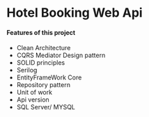 # Hotel Booking Web Api

#### Features of this project
- Clean Architecture
- CQRS Mediator Design pattern
- SOLID principles
- Serilog 
- EntityFrameWork Core
- Repository pattern
- Unit of work
- Api version
- SQL Server/ MYSQL
